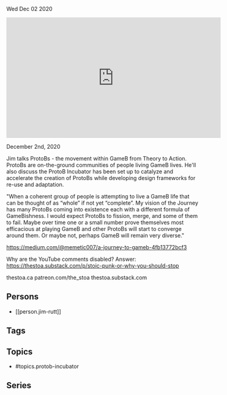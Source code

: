 



Wed Dec 02 2020

<iframe width="560" height="315" src="https://www.youtube.com/embed/24elGHpaHvU" title="ProtoB Incubator w/ Jim Rutt" frameborder="0" allow="accelerometer; autoplay; clipboard-write; encrypted-media; gyroscope; picture-in-picture" allowfullscreen ></iframe>

December 2nd, 2020

Jim talks ProtoBs - the movement within GameB from Theory to Action. ProtoBs are on-the-ground communities of people living GameB lives. He'll also discuss the ProtoB Incubator has been set up to catalyze and accelerate the creation of ProtoBs while developing design frameworks for re-use and adaptation.

"When a coherent group of people is attempting to live a GameB life that can be thought of as “whole” if not yet “complete”. My vision of the Journey has many ProtoBs coming into existence each with a different formula of GameBishness. I would expect ProtoBs to fission, merge, and some of them to fail. Maybe over time one or a small number prove themselves most efficacious at playing GameB and other ProtoBs will start to converge around them. Or maybe not, perhaps GameB will remain very diverse."

https://medium.com/@memetic007/a-journey-to-gameb-4fb13772bcf3

Why are the YouTube comments disabled? Answer: https://thestoa.substack.com/p/stoic-punk-or-why-you-should-stop

thestoa.ca
patreon.com/the_stoa
thestoa.substack.com

## Persons

- [[person.jim-rutt]]

## Tags



## Topics

- #topics.protob-incubator

## Series



